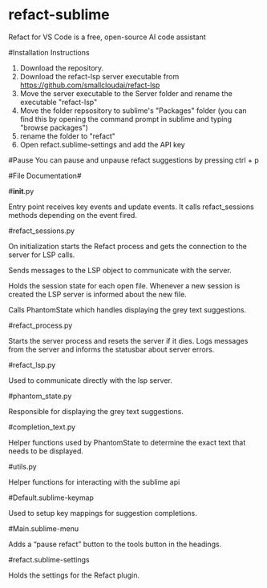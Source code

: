 # refact-sublime
Refact for VS Code is a free, open-source AI code assistant

#Installation Instructions
1. Download the repository.
2. Download the refact-lsp server executable from https://github.com/smallcloudai/refact-lsp
3. Move the server executable to the Server folder and rename the executable "refact-lsp"
4. Move the folder repsository to sublime's "Packages" folder (you can find this by opening the command prompt in sublime and typing "browse packages")
5. rename the folder to "refact"
6. Open refact.sublime-settings and add the API key

#Pause
You can pause and unpause refact suggestions by pressing ctrl + p 

#File Documentation#

#__init__.py

Entry point receives key events and update events. It calls refact_sessions methods depending on the event fired. 

#refact_sessions.py

On initialization starts the Refact process and gets the connection to the server for LSP calls. 

Sends messages to the LSP object to communicate with the server. 

Holds the session state for each open file. Whenever a new session is created the LSP server is informed about the new file. 

Calls PhantomState which handles displaying the grey text suggestions. 

#refact_process.py

Starts the server process and resets the server if it dies. Logs messages from the server and informs the statusbar about server errors. 

#refact_lsp.py

Used to communicate directly with the lsp server. 

#phantom_state.py

Responsible for displaying the grey text suggestions. 

#completion_text.py

Helper functions used by PhantomState to determine the exact text that needs to be displayed. 

#utils.py

Helper functions for interacting with the sublime api


#Default.sublime-keymap

Used to setup key mappings for suggestion completions. 

#Main.sublime-menu

Adds a “pause refact” button to the tools button in the headings.

#refact.sublime-settings

Holds the settings for the Refact plugin. 
